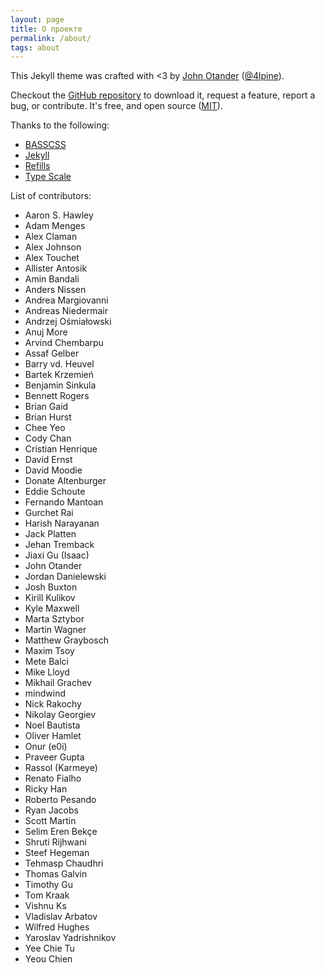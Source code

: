 ```yaml
---
layout: page
title: О проекте
permalink: /about/
tags: about
---
```


This Jekyll theme was crafted with <3 by [John Otander](https://johno.com/)
([@4lpine](https://twitter.com/4lpine)).

Checkout the [GitHub repository](https://github.com/johno/pixyll) to download it,
request a feature, report a bug, or contribute. It's free, and open source
([MIT](https://opensource.org/licenses/MIT)).

Thanks to the following:

* [BASSCSS](https://basscss.com/)
* [Jekyll](https://jekyllrb.com/)
* [Refills](https://refills.bourbon.io/)
* [Type Scale](https://type-scale.com/)

List of contributors:

- Aaron S. Hawley
- Adam Menges
- Alex Claman
- Alex Johnson
- Alex Touchet
- Allister Antosik
- Amin Bandali
- Anders Nissen
- Andrea Margiovanni
- Andreas Niedermair
- Andrzej Ośmiałowski
- Anuj More
- Arvind Chembarpu
- Assaf Gelber
- Barry vd. Heuvel
- Bartek Krzemień
- Benjamin Sinkula
- Bennett Rogers
- Brian Gaid
- Brian Hurst
- Chee Yeo
- Cody Chan
- Cristian Henrique
- David Ernst
- David Moodie
- Donate Altenburger
- Eddie Schoute
- Fernando Mantoan
- Gurchet Rai
- Harish Narayanan
- Jack Platten
- Jehan Tremback
- Jiaxi Gu (Isaac)
- John Otander
- Jordan Danielewski
- Josh Buxton
- Kirill Kulikov
- Kyle Maxwell
- Marta Sztybor
- Martin Wagner
- Matthew Graybosch
- Maxim Tsoy
- Mete Balci
- Mike Lloyd
- Mikhail Grachev
- mindwind
- Nick Rakochy
- Nikolay Georgiev
- Noel Bautista
- Oliver Hamlet
- Onur (e0i)
- Praveer Gupta
- Rassol (Karmeye)
- Renato Fialho
- Ricky Han
- Roberto Pesando
- Ryan Jacobs
- Scott Martin
- Selim Eren Bekçe
- Shruti Rijhwani
- Steef Hegeman
- Tehmasp Chaudhri
- Thomas Galvin
- Timothy Gu
- Tom Kraak
- Vishnu Ks
- Vladislav Arbatov
- Wilfred Hughes
- Yaroslav Yadrishnikov
- Yee Chie Tu
- Yeou Chien
